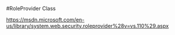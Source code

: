 ﻿#RoleProvider Class

https://msdn.microsoft.com/en-us/library/system.web.security.roleprovider%28v=vs.110%29.aspx


